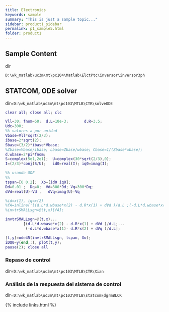 ```yaml
---
title: Electronics
keywords: sample
summary: "This is just a sample topic..."
sidebar: product1_sidebar
permalink: p1_sample5.html
folder: product1
---
```


## Sample Content


dir

```md
D:\wk_matlab\uc3m\mt\pc104\Matlab\ElctPtc\inversor\inversor3ph
```


## STATCOM, ODE solver

dir=`D:\wk_matlab\uc3m\mt\pc103\MTLB\CTR\solveODE`

```matlab
clear all; close all; clc

Vll=30; fnom=50;  d.L=10e-3;       d.R=3.5;
Udc=300;
%% valores a por unidad
Vbase=Vll*sqrt(2/3);  
ibase=2*sqrt(2);      
Sbase=(3/2)*ibase*Vbase;  
%Zbase=Vbase/ibase; Lbase=Zbase/wbase; Cbase=1/(Zbase*wbase);
d.wbase=2*pi*fnom; 
S=complex(5e1,2e1);  U=complex(30*sqrt(2/3),0); 
I=(2/3)*conj(S/U);   id0=real(I); iq0=imag(I); 

%% usando ODE
%%
tspan=[0 0.2];	Xo=[id0 iq0];  
Dd=0.01 ;  Dq=0;  Vd=300*Dd; Vq=300*Dq;
dVd=real(U)-Vd ,   dVq=imag(U)-Vq

%id=x(1), iq=x(2)
%fA=inline('[(d.L*d.wbase*x(2) - d.R*x(1) + dVd )/d.L ;(-d.L*d.wbase*x(1)- d.R*x(2) + dVq )/d.L]');
%invtrSMALLsgn=@(t,x)[fA];

invtrSMALLsgn=@(t,x)...
		[(d.L*d.wbase*x(2) - d.R*x(1) + dVd )/d.L;...
		 (-d.L*d.wbase*x(1)- d.R*x(2) + dVq )/d.L];

[t,y]=ode45(invtrSMALLsgn, tspan, Xo);
iDQ0=y(end,:), plot(t,y);
pause(2); close all
```

### Repaso de control

dir=`D:\wk_matlab\uc3m\mt\pc103\MTLB\CTR\Xian`


### Análisis de la respuesta del sistema de control

dir=`D:\wk_matlab\uc3m\mt\pc103\MTLB\statcom\dgrmBLCK` 

{% include links.html %}
